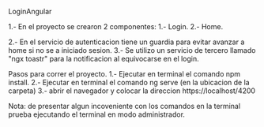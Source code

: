 LoginAngular

1.- En el proyecto se crearon 2 componentes:
    1.- Login.
    2.- Home.
    
2.- En el servicio de autenticacion tiene un guardia para evitar avanzar a home si no se a iniciado sesion.
3.- Se utilizo un servicio de tercero llamado "ngx toastr" para la notificacion al equivocarse en el login.

Pasos para correr el proyecto.
1.- Ejecutar en terminal el comando npm install.
2.- Ejecutar en terminal el comando ng serve (en la ubicacion de la carpeta)
3.- abrir el navegador y colocar la direccion https://localhost/4200

  Nota: de presentar algun incoveniente con los comandos en la terminal prueba ejecutando el terminal en modo administrador.
